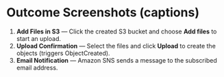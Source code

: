 # Outcome Screenshots (captions)

1. **Add Files in S3** — Click the created S3 bucket and choose **Add files** to start an upload.  
2. **Upload Confirmation** — Select the files and click **Upload** to create the objects (triggers ObjectCreated).  
3. **Email Notification** — Amazon SNS sends a message to the subscribed email address.
